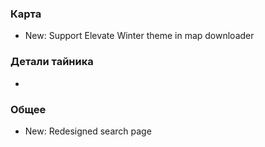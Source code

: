 ### Карта
- New: Support Elevate Winter theme in map downloader

### Детали тайника
-

### Общее
- New: Redesigned search page
